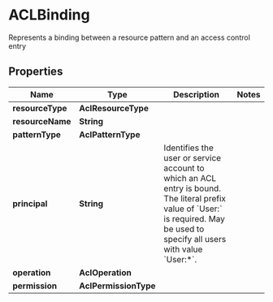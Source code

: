 

# ACLBinding

Represents a binding between a resource pattern and an access control entry

## Properties

Name | Type | Description | Notes
------------ | ------------- | ------------- | -------------
**resourceType** | **AclResourceType** |  | 
**resourceName** | **String** |  | 
**patternType** | **AclPatternType** |  | 
**principal** | **String** | Identifies the user or service account to which an ACL entry is bound. The literal prefix value of &#x60;User:&#x60; is required. May be used to specify all users with value &#x60;User:*&#x60;. | 
**operation** | **AclOperation** |  | 
**permission** | **AclPermissionType** |  | 



